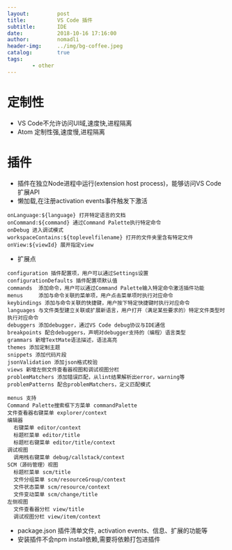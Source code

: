 ```yaml
---
layout:         post
title:          VS Code 插件
subtitle:       IDE
date:           2018-10-16 17:16:00
author:         nomadli
header-img:     ../img/bg-coffee.jpeg
catalog:        true
tags:
        - other
---
```


# 定制性

- VS Code不允许访问UI域,速度快,进程隔离
- Atom 定制性强,速度慢,进程隔离

# 插件

- 插件在独立Node进程中运行(extension host process)，能够访问VS Code扩展API
- 懒加载,在注册activation events事件触发下激活

```JS
onLanguage:${language} 打开特定语言的文档
onCommand:${command} 通过Command Palette执行特定命令
onDebug 进入调试模式
workspaceContains:${toplevelfilename} 打开的文件夹里含有特定文件
onView:${viewId} 展开指定view
```

- 扩展点
  
```JS
configuration 插件配置项，用户可以通过Settings设置
configurationDefaults 插件配置项默认值
commands  添加命令，用户可以通过Command Palette输入特定命令激活插件功能
menus     添加与命令关联的菜单项，用户点击菜单项时执行对应命令
keybindings 添加与命令关联的快捷键，用户按下特定快捷键时执行对应命令
languages 与文件类型建立关联或扩展新语言，用户打开（满足某些要求的）特定文件类型时执行对应命令
debuggers 添加debugger，通过VS Code debug协议与IDE通信
breakpoints 配合debuggers，声明对debugger支持的（编程）语言类型
grammars 新增TextMate语法描述，语法高亮
themes 添加定制主题
snippets 添加代码片段
jsonValidation 添加json格式校验
views 新增左侧文件查看器视图和调试视图分栏
problemMatchers 添加错误匹配，从lint结果解析出error，warning等
problemPatterns 配合problemMatchers，定义匹配模式

menus 支持
Command Palette搜索框下方菜单 commandPalette
文件查看器右键菜单 explorer/context
编辑器
  右键菜单 editor/context
  标题栏菜单 editor/title
  标题栏右键菜单 editor/title/context
调试视图
  调用栈右键菜单 debug/callstack/context
SCM（源码管理）视图
  标题栏菜单 scm/title
  文件分组菜单 scm/resourceGroup/context
  文件状态菜单 scm/resource/context
  文件变动菜单 scm/change/title
左侧视图
  文件查看器分栏 view/title
  调试视图分栏 view/item/context
```

- package.json 插件清单文件, activation events、信息、扩展的功能等
- 安装插件不会npm install依赖,需要将依赖打包进插件
